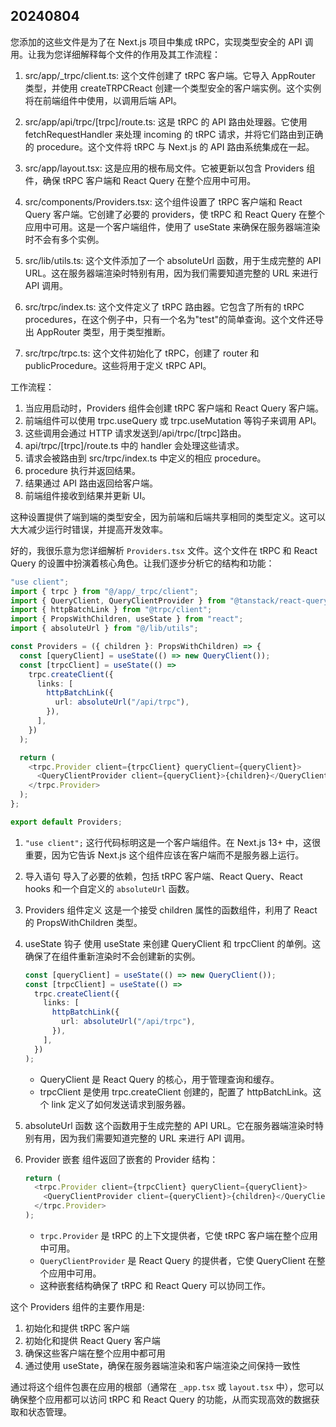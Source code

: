 ## 20240804

您添加的这些文件是为了在 Next.js 项目中集成 tRPC，实现类型安全的 API 调用。让我为您详细解释每个文件的作用及其工作流程：

1. src/app/\_trpc/client.ts:
   这个文件创建了 tRPC 客户端。它导入 AppRouter 类型，并使用 createTRPCReact 创建一个类型安全的客户端实例。这个实例将在前端组件中使用，以调用后端 API。

2. src/app/api/trpc/[trpc]/route.ts:
   这是 tRPC 的 API 路由处理器。它使用 fetchRequestHandler 来处理 incoming 的 tRPC 请求，并将它们路由到正确的 procedure。这个文件将 tRPC 与 Next.js 的 API 路由系统集成在一起。

3. src/app/layout.tsx:
   这是应用的根布局文件。它被更新以包含 Providers 组件，确保 tRPC 客户端和 React Query 在整个应用中可用。

4. src/components/Providers.tsx:
   这个组件设置了 tRPC 客户端和 React Query 客户端。它创建了必要的 providers，使 tRPC 和 React Query 在整个应用中可用。这是一个客户端组件，使用了 useState 来确保在服务器端渲染时不会有多个实例。

5. src/lib/utils.ts:
   这个文件添加了一个 absoluteUrl 函数，用于生成完整的 API URL。这在服务器端渲染时特别有用，因为我们需要知道完整的 URL 来进行 API 调用。

6. src/trpc/index.ts:
   这个文件定义了 tRPC 路由器。它包含了所有的 tRPC procedures，在这个例子中，只有一个名为"test"的简单查询。这个文件还导出 AppRouter 类型，用于类型推断。

7. src/trpc/trpc.ts:
   这个文件初始化了 tRPC，创建了 router 和 publicProcedure。这些将用于定义 tRPC API。

工作流程：

1. 当应用启动时，Providers 组件会创建 tRPC 客户端和 React Query 客户端。
2. 前端组件可以使用 trpc.useQuery 或 trpc.useMutation 等钩子来调用 API。
3. 这些调用会通过 HTTP 请求发送到/api/trpc/[trpc]路由。
4. api/trpc/[trpc]/route.ts 中的 handler 会处理这些请求。
5. 请求会被路由到 src/trpc/index.ts 中定义的相应 procedure。
6. procedure 执行并返回结果。
7. 结果通过 API 路由返回给客户端。
8. 前端组件接收到结果并更新 UI。

这种设置提供了端到端的类型安全，因为前端和后端共享相同的类型定义。这可以大大减少运行时错误，并提高开发效率。

好的，我很乐意为您详细解析 `Providers.tsx` 文件。这个文件在 tRPC 和 React Query 的设置中扮演着核心角色。让我们逐步分析它的结构和功能：

```typescript
"use client";
import { trpc } from "@/app/_trpc/client";
import { QueryClient, QueryClientProvider } from "@tanstack/react-query";
import { httpBatchLink } from "@trpc/client";
import { PropsWithChildren, useState } from "react";
import { absoluteUrl } from "@/lib/utils";

const Providers = ({ children }: PropsWithChildren) => {
  const [queryClient] = useState(() => new QueryClient());
  const [trpcClient] = useState(() =>
    trpc.createClient({
      links: [
        httpBatchLink({
          url: absoluteUrl("/api/trpc"),
        }),
      ],
    })
  );

  return (
    <trpc.Provider client={trpcClient} queryClient={queryClient}>
      <QueryClientProvider client={queryClient}>{children}</QueryClientProvider>
    </trpc.Provider>
  );
};

export default Providers;
```

1. `"use client";`
   这行代码标明这是一个客户端组件。在 Next.js 13+ 中，这很重要，因为它告诉 Next.js 这个组件应该在客户端而不是服务器上运行。

2. 导入语句
   导入了必要的依赖，包括 tRPC 客户端、React Query、React hooks 和一个自定义的 `absoluteUrl` 函数。

3. Providers 组件定义
   这是一个接受 children 属性的函数组件，利用了 React 的 PropsWithChildren 类型。

4. useState 钩子
   使用 useState 来创建 QueryClient 和 trpcClient 的单例。这确保了在组件重新渲染时不会创建新的实例。

   ```typescript
   const [queryClient] = useState(() => new QueryClient());
   const [trpcClient] = useState(() =>
     trpc.createClient({
       links: [
         httpBatchLink({
           url: absoluteUrl("/api/trpc"),
         }),
       ],
     })
   );
   ```

   - QueryClient 是 React Query 的核心，用于管理查询和缓存。
   - trpcClient 是使用 trpc.createClient 创建的，配置了 httpBatchLink。这个 link 定义了如何发送请求到服务器。

5. absoluteUrl 函数
   这个函数用于生成完整的 API URL。它在服务器端渲染时特别有用，因为我们需要知道完整的 URL 来进行 API 调用。

6. Provider 嵌套
   组件返回了嵌套的 Provider 结构：

   ```typescript
   return (
     <trpc.Provider client={trpcClient} queryClient={queryClient}>
       <QueryClientProvider client={queryClient}>{children}</QueryClientProvider>
     </trpc.Provider>
   );
   ```

   - `trpc.Provider` 是 tRPC 的上下文提供者，它使 tRPC 客户端在整个应用中可用。
   - `QueryClientProvider` 是 React Query 的提供者，它使 QueryClient 在整个应用中可用。
   - 这种嵌套结构确保了 tRPC 和 React Query 可以协同工作。

这个 Providers 组件的主要作用是:

1. 初始化和提供 tRPC 客户端
2. 初始化和提供 React Query 客户端
3. 确保这些客户端在整个应用中都可用
4. 通过使用 useState，确保在服务器端渲染和客户端渲染之间保持一致性

通过将这个组件包裹在应用的根部（通常在 `_app.tsx` 或 `layout.tsx` 中），您可以确保整个应用都可以访问 tRPC 和 React Query 的功能，从而实现高效的数据获取和状态管理。